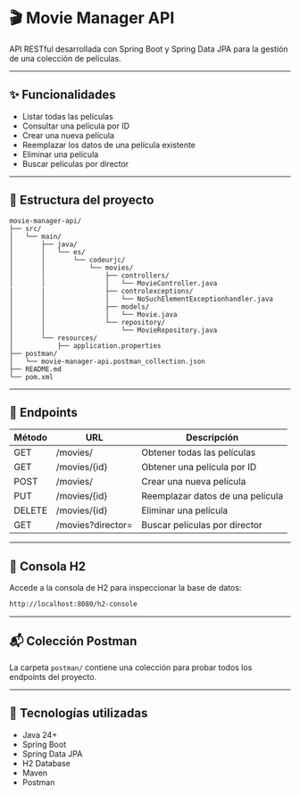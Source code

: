 # 🎬 Movie Manager API

API RESTful desarrollada con Spring Boot y Spring Data JPA para la gestión de una colección de películas.

---

## ✨ Funcionalidades

- Listar todas las películas
- Consultar una película por ID
- Crear una nueva película
- Reemplazar los datos de una película existente
- Eliminar una película
- Buscar películas por director

---

## 📁 Estructura del proyecto

```pgsql
movie-manager-api/
├── src/
│   └── main/
│       ├── java/
│       │   └── es/
│       │       └── codeurjc/
│       │           └── movies/
│       │               ├── controllers/
│       │               │   └── MovieController.java
|       |               ├── controlexceptions/
│       │               │   └── NoSuchElementExceptionhandler.java
│       │               ├── models/
│       │               │   └── Movie.java
│       │               └── repository/
│       │                   └── MovieRepository.java
│       └── resources/
│           ├── application.properties
├── postman/
│   └── movie-manager-api.postman_collection.json
├── README.md
└── pom.xml
```

---

## 🔗 Endpoints

| Método | URL              | Descripción                          |
|--------|------------------|--------------------------------------|
| GET    | /movies/         | Obtener todas las películas          |
| GET    | /movies/{id}     | Obtener una película por ID          |
| POST   | /movies/         | Crear una nueva película             |
| PUT    | /movies/{id}     | Reemplazar datos de una película     |
| DELETE | /movies/{id}     | Eliminar una película                |
| GET    | /movies?director=| Buscar películas por director        |

---

## 🧪 Consola H2

Accede a la consola de H2 para inspeccionar la base de datos:

```bash
http://localhost:8080/h2-console
```

---

## 📬 Colección Postman

La carpeta `postman/` contiene una colección para probar todos los endpoints del proyecto.

---

## 🚀 Tecnologías utilizadas

- Java 24+
- Spring Boot
- Spring Data JPA
- H2 Database
- Maven
- Postman
